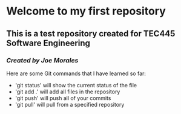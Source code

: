 # Welcome to my first repository
## This is a test repository created for **TEC445 Software Engineering**
### *Created by Joe Morales*

Here are some Git commands that I have learned so far:
- 'git status' will show the current status of the file
- 'git add .' will add all files in the repository
- 'git push' will push all of your commits
- 'git pull' will pull from a specified repository
